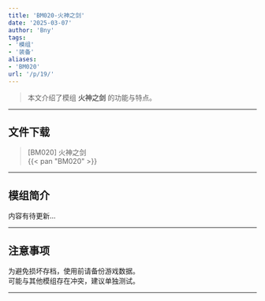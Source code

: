 ```yaml
---
title: 'BM020-火神之剑'
date: '2025-03-07'
author: 'Bny'
tags:
- '模组'
- '装备'
aliases:
- 'BM020'
url: '/p/19/'
---
```


> 本文介绍了模组 **火神之剑** 的功能与特点。

---

## 文件下载

> [BM020] 火神之剑  
{{< pan "BM020" >}}  

---

## 模组简介

>  
内容有待更新...  

---

## 注意事项

>  
为避免损坏存档，使用前请备份游戏数据。  
可能与其他模组存在冲突，建议单独测试。  

---

